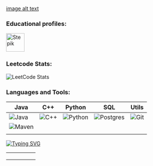 
 [image alt text](https://github.com/VladBigBrain/VladBigBrain/blob/main/header.png?raw=true)
 
### Educational profiles:

<a href="https://stepik.org/users/342077352">
  <img alt="Stepik" width="50px" height="50px" align="center" src="https://user-images.githubusercontent.com/94602550/189644633-5bf186c6-b3a3-4eac-a2fd-7830617cfe2c.svg" >
</a>


### Leetcode Stats:

![LeetCode Stats](https://leetcode.card.workers.dev/vladmetelica1996novosib?theme=default&font=baloo&extension=null)

### Languages and Tools:


| Java  | C++  |  Python | SQL  | Utils  |
|---|---|---|---|---|
| ![Java](https://img.shields.io/badge/java-%23ED8B00.svg?style=for-the-badge&logo=java&logoColor=white)  |  ![C++](https://img.shields.io/badge/c++-%2300599C.svg?style=for-the-badge&logo=c%2B%2B&logoColor=white) |  ![Python](https://img.shields.io/badge/python-3670A0?style=for-the-badge&logo=python&logoColor=ffdd54) | ![Postgres](https://img.shields.io/badge/-PostgreSQL-1E7775?style=for-the-badge&logo=PostgreSQL&logoColor=6296CC)  |  ![Git](https://img.shields.io/badge/-GIT-1E7775?style=for-the-badge&logo=GIT&logoColor=F88C00) |
| ![Maven](https://img.shields.io/badge/-Maven-1E7775?style=for-the-badge&logo=apache&logoColor=6296CC)  |   |   |   |   |
|   |   |   |   |   |


[![Typing SVG](https://readme-typing-svg.demolab.com?font=Fira+Code&size=50&pause=1000&width=435&height=100&lines=My+Projects%3A)](https://git.io/typing-svg)

|   |   |   |   |   |
|---|---|---|---|---|
|   |   |   |   |   |
|   |   |   |   |   |
|   |   |   |   |   |
